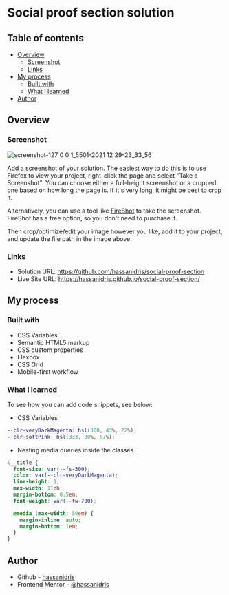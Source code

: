 # Social proof section solution

## Table of contents

- [Overview](#overview)
  - [Screenshot](#screenshot)
  - [Links](#links)
- [My process](#my-process)
  - [Built with](#built-with)
  - [What I learned](#what-i-learned)
- [Author](#author)

## Overview

### Screenshot

![screenshot-127 0 0 1_5501-2021 12 29-23_33_56](https://user-images.githubusercontent.com/69512496/147701317-31be01c3-df52-47cd-8f48-b495fc9be964.png)


Add a screenshot of your solution. The easiest way to do this is to use Firefox to view your project, right-click the page and select "Take a Screenshot". You can choose either a full-height screenshot or a cropped one based on how long the page is. If it's very long, it might be best to crop it.

Alternatively, you can use a tool like [FireShot](https://getfireshot.com/) to take the screenshot. FireShot has a free option, so you don't need to purchase it.

Then crop/optimize/edit your image however you like, add it to your project, and update the file path in the image above.

### Links

- Solution URL: https://github.com/hassanidris/social-proof-section
- Live Site URL: https://hassanidris.github.io/social-proof-section/

## My process

### Built with

- CSS Variables
- Semantic HTML5 markup
- CSS custom properties
- Flexbox
- CSS Grid
- Mobile-first workflow

### What I learned

To see how you can add code snippets, see below:

- CSS Variables

```scss
--clr-veryDarkMagenta: hsl(300, 43%, 22%);
--clr-softPink: hsl(333, 80%, 67%);
```

- Nesting media queries inside the classes

```scss
&__title {
  font-size: var(--fs-300);
  color: var(--clr-veryDarkMagenta);
  line-height: 1;
  max-width: 11ch;
  margin-bottom: 0.5em;
  font-weight: var(--fw-700);

  @media (max-width: 50em) {
    margin-inline: auto;
    margin-bottom: 1em;
  }
}
```

## Author

- Github - [hassanidris](https://github.com/hassanidris)
- Frontend Mentor - [@hassanidris](https://www.frontendmentor.io/profile/hassanidris)
